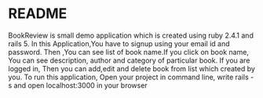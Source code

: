 # README
BookReview is small demo application which is created using ruby 2.4.1 and rails 5.
In this Application,You have to signup using your email id and password.
Then ,You can see list of book name.If you click on book name, You can see description, author and category of particular book.
If you are logged in, Then you can add,edit and delete book from list which created by you.
To run this application, Open your project in command line, write rails -s and open localhost:3000 in your browser
